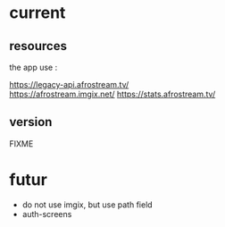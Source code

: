 # current

## resources

the app use :  

https://legacy-api.afrostream.tv/  
https://afrostream.imgix.net/
https://stats.afrostream.tv/

## version

FIXME

# futur

* do not use imgix, but use path field
* auth-screens
